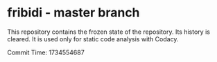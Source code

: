 # fribidi - master branch

This repository contains the frozen state of the repository.
Its history is cleared. It is used only for static code
analysis with Codacy.

Commit Time: 1734554687